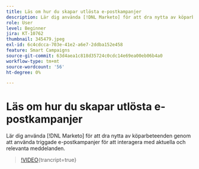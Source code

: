 ```yaml
---
title: Läs om hur du skapar utlösta e-postkampanjer
description: Lär dig använda [!DNL Marketo] för att dra nytta av köparbeteenden genom att använda triggade e-postkampanjer för att interagera med aktuella och relevanta meddelanden.
role: User
level: Beginner
jira: KT-10762
thumbnail: 345479.jpeg
exl-id: 6c4cdcca-703e-41e2-a6e7-2ddba152e458
feature: Smart Campaigns
source-git-commit: 63d4aea1c818d35724c0cdc14e69ea00eb06b4a0
workflow-type: tm+mt
source-wordcount: '56'
ht-degree: 0%

---
```


# Läs om hur du skapar utlösta e-postkampanjer

Lär dig använda [!DNL Marketo] för att dra nytta av köparbeteenden genom att använda triggade e-postkampanjer för att interagera med aktuella och relevanta meddelanden.

>[!VIDEO](https://video.tv.adobe.com/v/345479/?quality=12&learn=on){trancript=true}
